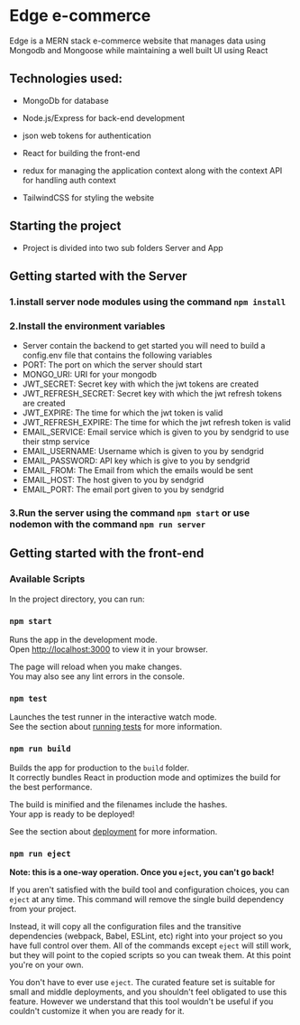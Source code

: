 # Edge e-commerce

Edge is a MERN stack e-commerce website that manages data using Mongodb and Mongoose while maintaining a well built UI using React

## Technologies used:

- MongoDb for database

- Node.js/Express for back-end development 

- json web tokens for authentication 

- React for building the front-end 

- redux for managing the application context along with the context API for handling auth context 

- TailwindCSS for styling the website 

## Starting the project

- Project is divided into two sub folders Server and App 

## Getting started with the Server 

### 1.install server node modules using the command `npm install`

### 2.Install the environment variables

- Server contain the backend to get started you will need to build a config.env file that contains the following variables 
- PORT: The port on which the server should start
- MONGO_URI: URI for your mongodb 
- JWT_SECRET: Secret key with which the jwt tokens are created
- JWT_REFRESH_SECRET: Secret key with which the jwt refresh tokens are created
- JWT_EXPIRE: The time for which the jwt token is valid
- JWT_REFRESH_EXPIRE: The time for which the jwt refresh token is valid
- EMAIL_SERVICE: Email service which is given to you by sendgrid to use their stmp service
- EMAIL_USERNAME: Username which is given to you by sendgrid
- EMAIL_PASSWORD: API key which is give to you by sendgrid
- EMAIL_FROM: The Email from which the emails would be sent
- EMAIL_HOST: The host given to you by sendgrid
- EMAIL_PORT: The email port given to you by sendgrid

### 3.Run the server using the command `npm start` or use nodemon with the command `npm run server`

## Getting started with the front-end

### Available Scripts

In the project directory, you can run:

### `npm start`

Runs the app in the development mode.\
Open [http://localhost:3000](http://localhost:3000) to view it in your browser.

The page will reload when you make changes.\
You may also see any lint errors in the console.

### `npm test`

Launches the test runner in the interactive watch mode.\
See the section about [running tests](https://facebook.github.io/create-react-app/docs/running-tests) for more information.

### `npm run build`

Builds the app for production to the `build` folder.\
It correctly bundles React in production mode and optimizes the build for the best performance.

The build is minified and the filenames include the hashes.\
Your app is ready to be deployed!

See the section about [deployment](https://facebook.github.io/create-react-app/docs/deployment) for more information.

### `npm run eject`

**Note: this is a one-way operation. Once you `eject`, you can't go back!**

If you aren't satisfied with the build tool and configuration choices, you can `eject` at any time. This command will remove the single build dependency from your project.

Instead, it will copy all the configuration files and the transitive dependencies (webpack, Babel, ESLint, etc) right into your project so you have full control over them. All of the commands except `eject` will still work, but they will point to the copied scripts so you can tweak them. At this point you're on your own.

You don't have to ever use `eject`. The curated feature set is suitable for small and middle deployments, and you shouldn't feel obligated to use this feature. However we understand that this tool wouldn't be useful if you couldn't customize it when you are ready for it.

